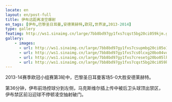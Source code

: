 ```yaml
---
locate: en
layout: en/post-full
title: 伊布远距离凌空爆射
en_tags: [伊布,巴黎圣日耳曼,安德莱赫特,欧冠,世界波,2013-2014]
type: gallery
featimg: http://ws1.sinaimg.cn/large/7bb8bd97gy1fxs7cqst5bg20ci059kjm.gif
gallery:
    - images:
      - url: http://ws1.sinaimg.cn/large/7bb8bd97gy1fxs7csupmbg20ci05o1kz.gif
      - url: http://ws1.sinaimg.cn/large/7bb8bd97gy1fxs7cs0lcxg20bo04vqv7.gif
      - url: http://ws1.sinaimg.cn/large/7bb8bd97gy1fxs7cresetg20bo05lkjn.gif
      - url: http://ws1.sinaimg.cn/large/7bb8bd97gy1fxs7cqst5bg20ci059kjm.gif
---
```


2013-14赛季欧冠小组赛第3轮中，巴黎圣日耳曼客场5-0大胜安德莱赫特。

第36分钟，伊布前场控球分到左侧，马克斯维尔插上传中被后卫头球顶出禁区，伊布禁区前沿迎球不停顿凌空抽射破门。